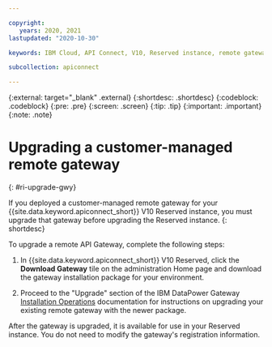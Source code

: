 ```yaml
---

copyright:
   years: 2020, 2021
lastupdated: "2020-10-30"

keywords: IBM Cloud, API Connect, V10, Reserved instance, remote gateway, upgrade

subcollection: apiconnect

---
```


{:external: target="_blank" .external} 
{:shortdesc: .shortdesc}
{:codeblock: .codeblock}
{:pre: .pre}
{:screen: .screen}
{:tip: .tip}
{:important: .important}
{:note: .note}

# Upgrading a customer-managed remote gateway
{: #ri-upgrade-gwy}

If you deployed a customer-managed remote gateway for your {{site.data.keyword.apiconnect_short}} V10 Reserved instance, you must upgrade that gateway before upgrading the Reserved instance.
{: shortdesc}


To upgrade a remote API Gateway, complete the following steps:

1. In {{site.data.keyword.apiconnect_short}} V10 Reserved, click the **Download Gateway** tile on the administration Home page and download the gateway installation package for your environment. 

2. Proceed to the "Upgrade" section of the IBM DataPower Gateway [Installation Operations](https://www.ibm.com/support/knowledgecenter/SS9H2Y_10.0/com.ibm.dp.doc/installationoperations.html#upgradeoperation) documentation for instructions on upgrading your existing remote gateway with the newer package.

After the gateway is upgraded, it is available for use in your Reserved instance. You do not need to modify the gateway's registration information.
